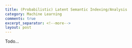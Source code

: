 ```yaml
---
title: (Probabilistic) Latent Semantic Indexing/Analysis
category: Machine Learning
comments: true
excerpt_separator: <!--more-->
layout: post
---
```

Todo...
<!--more-->
